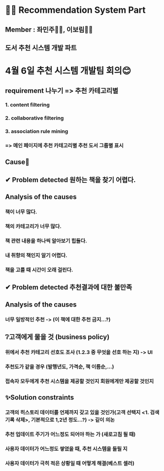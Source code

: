 # 🕵️‍♂️ Recommendation System Part

## Member : 좌민주👩‍🔬, 이보림👩‍🔬

## 도서 추천 시스템 개발 파트

# 4월 6일 추천 시스템 개발팀 회의😊

## requirement 나누기 => 추천 카테고리별
### 1. content filtering
### 2. collaborative filtering
### 3. association rule mining
### => 메인 페이지에 추천 카테고리별 추천 도서 그룹별 표시

## Cause🤔
## ✔ Problem detected 원하는 책을 찾기 어렵다.
## Analysis of the causes
### 책이 너무 많다.
### 책의 카테고리가 너무 많다.
### 책 관련 내용을 하나씩 알아보기 힙들다.
### 내 취향의 책인지 알기 어렵다.
### 책을 고를 때 시간이 오래 걸린다.

## ✔ Problem detected 추천결과에 대한 불만족
## Analysis of the causes
### 너무 일방적인 추천 -> (이 책에 대한 추천 금지...?)


## ❔고객에게 물을 것 (business policy)
### 위에서 추천 카테고리 선호도 조사 (1.2.3 중 무엇을 선호 하는 지) -> UI
### 추천도가 같을 경우 (발행년도, 가격순, 책 이름순,...)
### 접속자 모두에게 추천 시스템을 제공할 것인지 회원에게만 제공할 것인지

## ✨Solution constraints
### 고객의 히스토리 데이터를 언제까지 갖고 있을 것인가(고객 선택지 <1. 검색기록 삭제>, 기본적으로 1,2년 정도...?) -> 깉이 의논
### 추천 업데이트 주기가 어느정도 되어야 하는 가 (새로고침 될 때)
### 사용자 데이터가 어느정도 쌓였을 때, 추천 시스템을 돌릴 지
### 사용자 데이터가 극히 적은 상황일 때  어떻게 해결(베스트 셀러)






